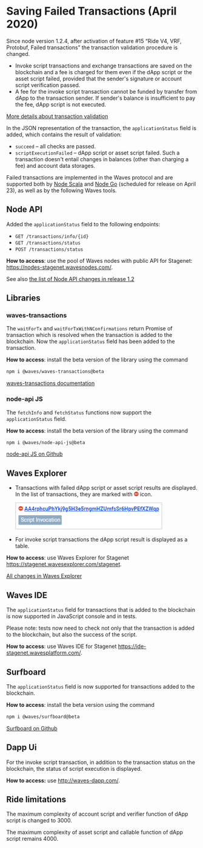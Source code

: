 # Saving Failed Transactions (April 2020)

Since node version 1.2.4, after activation of feature #15 “Ride V4, VRF, Protobuf, Failed transactions” the transaction validation procedure is changed.

* Invoke script transactions and exchange transactions are saved on the blockchain and a fee is charged for them even if the dApp script or the asset script failed, provided that the sender's signature or account script verification passed.
* A fee for the invoke script transaction cannot be funded by transfer from dApp to the transaction sender. If sender's balance is insufficient to pay the fee, dApp script is not executed.

[More details about transaction validation](https://github.com/wavesplatform/docs.wavesplatform/blob/master/docs/en/blockchain/transaction/transaction-validation.md)

In the JSON representation of the transaction, the `applicationStatus` field is added, which contains the result of validation:
* `succeed` – all checks are passed.
* `scriptExecutionFailed` – dApp script or asset script failed. Such a transaction doesn't entail changes in balances (other than charging a fee) and account data storages.

Failed transactions are implemented in the Waves protocol and are supported both by [Node Scala](https://github.com/wavesplatform/Waves/releases) and [Node Go](https://github.com/wavesplatform/gowaves/releases/) (scheduled for release on April 23), as well as by the following Waves tools.

## Node API

Added the `applicationStatus` field to the following endpoints:

   * `GET /transactions/info/{id}`
   * `GET /transactions/status`
   * `POST /transactions/status`

**How to access**: use the pool of Waves nodes with public API for Stagenet: <https://nodes-stagenet.wavesnodes.com/>.

See also [the list of Node API changes in release 1.2](https://github.com/wavesplatform/docs.wavesplatform/blob/master/docs/en/keep-in-touch/release-notes.md/#rest-api-updates)

## Libraries

### waves-transactions

The `waitForTx` and `waitForTxWithNConfirmations` return Promise of transaction which is resolved when the transaction is added to the blockchain. Now the `applicationStatus` field has been added to the transaction.

**How to access**: install the beta version of the library using the command 

```bash
npm i @waves/waves-transactions@beta
```

[waves-transactions documentation](https://wavesplatform.github.io/waves-transactions/)

### node-api JS

The `fetchInfo` and `fetchStatus` functions now support the `applicationStatus` field.

**How to access**: install the beta version of the library using the command

```bash
npm i @waves/node-api-js@beta
```

[node-api JS on Github](https://github.com/wavesplatform/node-api-js/)

## Waves Explorer

* Transactions with failed dApp script or asset script results are displayed. In the list of transactions, they are marked with ![](./_assets/stop.png) icon.

   ![](./_assets/failed-transaction.png)

* For invoke script transactions the dApp script result is displayed as a table.

**How to access**: use Waves Explorer for Stagenet <https://stagenet.wavesexplorer.com/stagenet>.

[All changes in Waves Explorer](https://github.com/wavesplatform/docs.wavesplatform/blob/master/docs/en/keep-in-touch/release-notes.md/#waves-explorer)

## Waves IDE

The `applicationStatus` field for transactions that is added to the blockchain is now supported in JavaScript console and in tests.

Please note: tests now need to check not only that the transaction is added to the blockchain, but also the success of the script.

**How to access**: use Waves IDE for Stagenet <https://ide-stagenet.wavesplatform.com/>.

## Surfboard

The `applicationStatus` field is now supported for transactions added to the blockchain.

**How to access**: install the beta version using the command

```bash
npm i @waves/surfboard@beta
```

[Surfboard on Github](https://github.com/wavesplatform/surfboard)

## Dapp Ui

For the invoke script transaction, in addition to the transaction status on the blockchain, the status of script execution is displayed.

**How to access:** use <http://waves-dapp.com/>.

## Ride limitations

The maximum complexity of account script and verifier function of dApp script is changed to 3000.

The maximum complexity of asset script and callable function of dApp script remains 4000.
